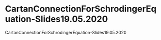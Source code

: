 # CartanConnectionForSchrodingerEquation-Slides19.05.2020
CartanConnectionForSchrodingerEquation-Slides19.05.2020
